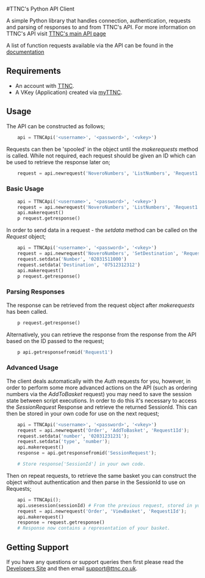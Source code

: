 #TTNC's Python API Client

A simple Python library that handles connection, authentication, requests and parsing of responses to and from TTNC's API. For more information on TTNC's API visit [TTNC's main API page](https://help.ttnc.co.uk/docs/api)

A list of function requests available via the API can be found in the [documentation](https://help.ttnc.co.uk/docs/api)

## Requirements

- An account with [TTNC](http://www.ttnc.co.uk).
- A VKey (Application) created via [myTTNC](https://www.myttnc.co.uk).

## Usage

The API can be constructed as follows;
```python
	api = TTNCApi('<username>', '<password>', '<vkey>')
```

Requests can then be 'spooled' in the object until the *makerequests* method is called. While not required, each request should be given an ID which can be used to retrieve the response later on;

```python
	request = api.newrequest('NoveroNumbers', 'ListNumbers', 'Request1')
```

### Basic Usage
```python
	api = TTNCApi('<username>', '<password>', '<vkey>')
	request = api.newrequest('NoveroNumbers', 'ListNumbers', 'Request1')
	api.makerequest()
	p request.getresponse()
```

In order to send data in a request - the *setdata* method can  be called on the *Request* object;

```python
	api = TTNCApi('<username>', '<password>', '<vkey>')
	request = api.newrequest('NoveroNumbers', 'SetDestination', 'Request1')
	request.setdata('Number', '02031511000')
	request.setdata('Destination', '07512312312')
	api.makerequest()
	p request.getresponse()
```

### Parsing Responses

The response can be retrieved from the request object after *makerequests* has been called.
```python
	p request.getresponse()
```

Alternatively, you can retrieve the response from the response from the API based on the ID passed to the request;

```python
	p api.getresponsefromid('Request1')
```

### Advanced Usage

The client deals automatically with the *Auth* requests for you, however, in order to perform some more advanced actions on the API (such as ordering numbers via the *AddToBasket* request) you may need to save the session state between script executions. In order to do this it's necessary to access the *SessionRequest* Response and retrieve the returned SessionId. This can then be stored in your own code for use on the next request;

```python
	api = TTNCApi('<username>', '<password>', '<vkey>')
    request = api.newrequest('Order', 'AddToBasket', 'Request1Id');
    request.setdata('number', '02031231231');
    request.setdata('type', 'number');
    api.makerequest()
    response = api.getresponsefromid('SessionRequest');

	# Store response['SessionId'] in your own code.
```

Then on repeat requests, to retrieve the same basket you can construct the object without authentication and then parse in the SessionId to use on Requests;

```python
    api = TTNCApi();
    api.usesession(sessionId) # From the previous request, stored in your own code.
    request = api.newrequest('Order', 'ViewBasket', 'Request1Id');
    api.makerequest()
    response = request.getresponse()
    # Response now contains a representation of your basket.
```

## Getting Support

If you have any questions or support queries then first please read the [Developers Site](https://help.ttnc.co.uk/docs/api) and then email support@ttnc.co.uk.
